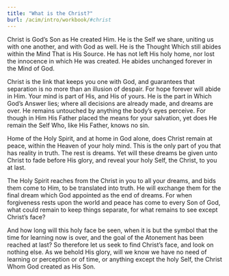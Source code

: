 ```yaml
---
title: "What is the Christ?"
burl: /acim/intro/workbook/#christ
---
```


Christ is God’s Son as He created Him. He is the Self we share, uniting
us with one another, and with God as well. He is the Thought Which still
abides within the Mind That is His Source. He has not left His holy
home, nor lost the innocence in which He was created. He abides
unchanged forever in the Mind of God.

Christ is the link that keeps you one with God, and guarantees that
separation is no more than an illusion of despair. For hope forever will
abide in Him. Your mind is part of His, and His of yours. He is the part
in Which God’s Answer lies; where all decisions are already made, and
dreams are over. He remains untouched by anything the body’s eyes
perceive. For though in Him His Father placed the means for your
salvation, yet does He remain the Self Who, like His Father, knows no
sin.

Home of the Holy Spirit, and at home in God alone, does Christ remain at
peace, within the Heaven of your holy mind. This is the only part of you
that has reality in truth. The rest is dreams. Yet will these dreams be
given unto Christ to fade before His glory, and reveal your holy Self,
the Christ, to you at last.

The Holy Spirit reaches from the Christ in you to all your dreams, and
bids them come to Him, to be translated into truth. He will exchange
them for the final dream which God appointed as the end of dreams. For
when forgiveness rests upon the world and peace has come to every Son of
God, what could remain to keep things separate, for what remains to see
except Christ’s face?

And how long will this holy face be seen, when it is but the symbol that
the time for learning now is over, and the goal of the Atonement has
been reached at last? So therefore let us seek to find Christ’s face,
and look on nothing else. As we behold His glory, will we know we have
no need of learning or perception or of time, or anything except the
holy Self, the Christ Whom God created as His Son.

